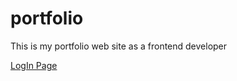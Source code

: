 # portfolio
This is my portfolio web site as a frontend developer

[LogIn Page](https://twitterlog-in.netlify.app/)
